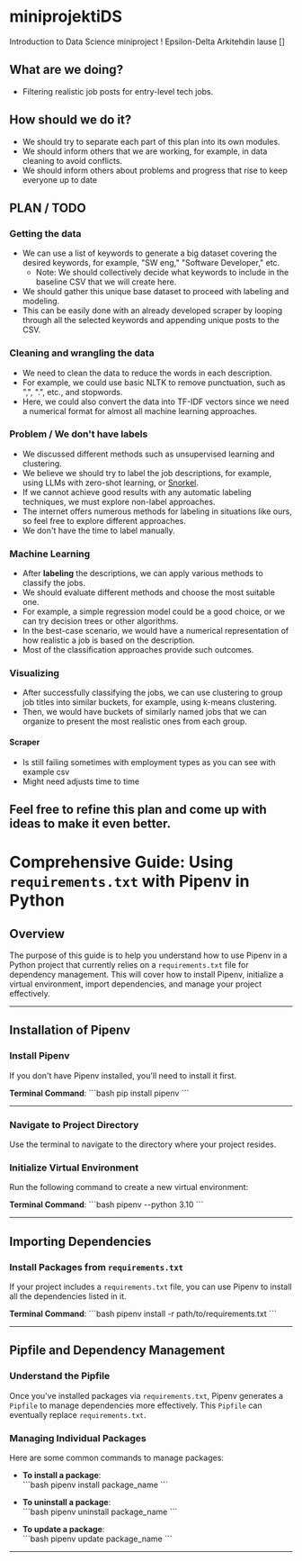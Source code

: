 # miniprojektiDS
Introduction to Data Science miniproject !
Epsilon-Delta 
Arkitehdin lause []

## What are we doing?
- Filtering realistic job posts for entry-level tech jobs.

## How should we do it?
- We should try to separate each part of this plan into its own modules.
- We should inform others that we are working, for example, in data cleaning to avoid conflicts.
- We should inform others about problems and progress that rise to keep everyone up to date 

## PLAN / TODO 

### Getting the data
- We can use a list of keywords to generate a big dataset covering the desired keywords, for example, "SW eng," "Software Developer," etc.
  - Note: We should collectively decide what keywords to include in the baseline CSV that we will create here. 
- We should gather this unique base dataset to proceed with labeling and modeling.
- This can be easily done with an already developed scraper by looping through all the selected keywords and appending unique posts to the CSV.

### Cleaning and wrangling the data
- We need to clean the data to reduce the words in each description.
- For example, we could use basic NLTK to remove punctuation, such as ",", ".", etc., and stopwords.
- Here, we could also convert the data into TF-IDF vectors since we need a numerical format for almost all machine learning approaches.

### Problem / We don't have labels
- We discussed different methods such as unsupervised learning and clustering.
- We believe we should try to label the job descriptions, for example, using LLMs with zero-shot learning, or [Snorkel](https://www.snorkel.org/use-cases/01-spam-tutorial).
- If we cannot achieve good results with any automatic labeling techniques, we must explore non-label approaches.
- The internet offers numerous methods for labeling in situations like ours, so feel free to explore different approaches.
- We don't have the time to label manually.

### Machine Learning
- After __labeling__ the descriptions, we can apply various methods to classify the jobs.
- We should evaluate different methods and choose the most suitable one.
- For example, a simple regression model could be a good choice, or we can try decision trees or other algorithms.
- In the best-case scenario, we would have a numerical representation of how realistic a job is based on the description.
- Most of the classification approaches provide such outcomes.

### Visualizing
- After successfully classifying the jobs, we can use clustering to group job titles into similar buckets, for example, using k-means clustering.
- Then, we would have buckets of similarly named jobs that we can organize to present the most realistic ones from each group.

#### Scraper
- Is still failing sometimes with employment types as you can see with example csv
- Might need adjusts time to time

## Feel free to refine this plan and come up with ideas to make it even better.


# Comprehensive Guide: Using `requirements.txt` with Pipenv in Python

## Overview
The purpose of this guide is to help you understand how to use Pipenv in a Python project that currently relies on a `requirements.txt` file for dependency management. This will cover how to install Pipenv, initialize a virtual environment, import dependencies, and manage your project effectively.

---

## Installation of Pipenv

### Install Pipenv

If you don't have Pipenv installed, you'll need to install it first. 

**Terminal Command**:
\```bash
pip install pipenv
\```

---

### Navigate to Project Directory

Use the terminal to navigate to the directory where your project resides.

### Initialize Virtual Environment

Run the following command to create a new virtual environment:

**Terminal Command**:
\```bash
pipenv --python 3.10
\```

---

## Importing Dependencies

### Install Packages from `requirements.txt`

If your project includes a `requirements.txt` file, you can use Pipenv to install all the dependencies listed in it.

**Terminal Command**:
\```bash
pipenv install -r path/to/requirements.txt
\```

---

##  Pipfile and Dependency Management

### Understand the Pipfile

Once you've installed packages via `requirements.txt`, Pipenv generates a `Pipfile` to manage dependencies more effectively. This `Pipfile` can eventually replace `requirements.txt`.

### Managing Individual Packages

Here are some common commands to manage packages:

- **To install a package**:  
  \```bash
  pipenv install package_name
  \```
  
- **To uninstall a package**:  
  \```bash
  pipenv uninstall package_name
  \```
  
- **To update a package**:  
  \```bash
  pipenv update package_name
  \```

---